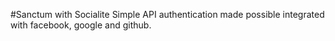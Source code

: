 #Sanctum with Socialite
Simple API authentication made possible integrated with facebook, google and github.
